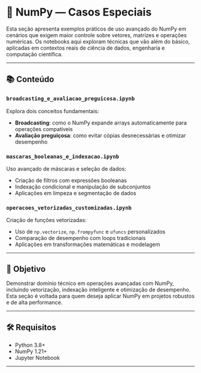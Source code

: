 # 🧩 NumPy — Casos Especiais

Esta seção apresenta exemplos práticos de uso avançado do NumPy em cenários que exigem maior controle sobre vetores, matrizes e operações numéricas. Os notebooks aqui exploram técnicas que vão além do básico, aplicadas em contextos reais de ciência de dados, engenharia e computação científica.

---

## 📚 Conteúdo

### `broadcasting_e_avaliacao_preguicosa.ipynb`
Explora dois conceitos fundamentais:

- **Broadcasting**: como o NumPy expande arrays automaticamente para operações compatíveis  
- **Avaliação preguiçosa**: como evitar cópias desnecessárias e otimizar desempenho  

### `mascaras_booleanas_e_indexacao.ipynb`
Uso avançado de máscaras e seleção de dados:

- Criação de filtros com expressões booleanas  
- Indexação condicional e manipulação de subconjuntos  
- Aplicações em limpeza e segmentação de dados  

### `operacoes_vetorizadas_customizadas.ipynb`
Criação de funções vetorizadas:

- Uso de `np.vectorize`, `np.frompyfunc` e `ufuncs` personalizados  
- Comparação de desempenho com loops tradicionais  
- Aplicações em transformações matemáticas e modelagem  

---

## 🎯 Objetivo

Demonstrar domínio técnico em operações avançadas com NumPy, incluindo vetorização, indexação inteligente e otimização de desempenho. Esta seção é voltada para quem deseja aplicar NumPy em projetos robustos e de alta performance.

---

## 🛠️ Requisitos

- Python 3.8+
- NumPy 1.21+
- Jupyter Notebook

---
